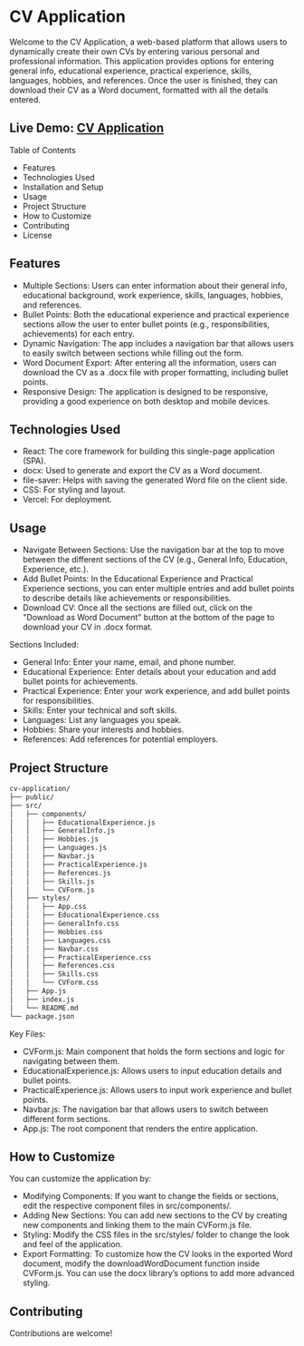 # CV Application

Welcome to the CV Application, a web-based platform that allows users to dynamically create their own CVs by entering various personal and professional information. This application provides options for entering general info, educational experience, practical experience, skills, languages, hobbies, and references. Once the user is finished, they can download their CV as a Word document, formatted with all the details entered.

## Live Demo: [CV Application](https://cv-application-rho-three.vercel.app/)
Table of Contents
- Features
- Technologies Used
- Installation and Setup
- Usage
- Project Structure
- How to Customize
- Contributing
- License

## Features
- Multiple Sections: Users can enter information about their general info, educational background, work experience, skills, languages, hobbies, and references.
- Bullet Points: Both the educational experience and practical experience sections allow the user to enter bullet points (e.g., responsibilities, achievements) for each entry.
- Dynamic Navigation: The app includes a navigation bar that allows users to easily switch between sections while filling out the form.
- Word Document Export: After entering all the information, users can download the CV as a .docx file with proper formatting, including bullet points.
- Responsive Design: The application is designed to be responsive, providing a good experience on both desktop and mobile devices.

## Technologies Used
- React: The core framework for building this single-page application (SPA).
- docx: Used to generate and export the CV as a Word document.
- file-saver: Helps with saving the generated Word file on the client side.
- CSS: For styling and layout.
- Vercel: For deployment.


## Usage
- Navigate Between Sections: Use the navigation bar at the top to move between the different sections of the CV (e.g., General Info, Education, Experience, etc.).
- Add Bullet Points: In the Educational Experience and Practical Experience sections, you can enter multiple entries and add bullet points to describe details like achievements or responsibilities.
- Download CV: Once all the sections are filled out, click on the "Download as Word Document" button at the bottom of the page to download your CV in .docx format.

Sections Included:
- General Info: Enter your name, email, and phone number.
- Educational Experience: Enter details about your education and add bullet points for achievements.
- Practical Experience: Enter your work experience, and add bullet points for responsibilities.
- Skills: Enter your technical and soft skills.
- Languages: List any languages you speak.
- Hobbies: Share your interests and hobbies.
- References: Add references for potential employers.

## Project Structure
```bash
cv-application/
├── public/
├── src/
│   ├── components/
│   │   ├── EducationalExperience.js
│   │   ├── GeneralInfo.js
│   │   ├── Hobbies.js
│   │   ├── Languages.js
│   │   ├── Navbar.js
│   │   ├── PracticalExperience.js
│   │   ├── References.js
│   │   ├── Skills.js
│   │   └── CVForm.js
│   ├── styles/
│   │   ├── App.css
│   │   ├── EducationalExperience.css
│   │   ├── GeneralInfo.css
│   │   ├── Hobbies.css
│   │   ├── Languages.css
│   │   ├── Navbar.css
│   │   ├── PracticalExperience.css
│   │   ├── References.css
│   │   ├── Skills.css
│   │   └── CVForm.css
│   ├── App.js
│   ├── index.js
│   └── README.md
└── package.json
```

Key Files:
- CVForm.js: Main component that holds the form sections and logic for navigating between them.
- EducationalExperience.js: Allows users to input education details and bullet points.
- PracticalExperience.js: Allows users to input work experience and bullet points.
- Navbar.js: The navigation bar that allows users to switch between different form sections.
- App.js: The root component that renders the entire application.

## How to Customize
You can customize the application by:
- Modifying Components: If you want to change the fields or sections, edit the respective component files in src/components/.
- Adding New Sections: You can add new sections to the CV by creating new components and linking them to the main CVForm.js file.
- Styling: Modify the CSS files in the src/styles/ folder to change the look and feel of the application.
- Export Formatting: To customize how the CV looks in the exported Word document, modify the downloadWordDocument function inside CVForm.js. You can use the docx library’s options to add more advanced styling.

## Contributing
Contributions are welcome! 